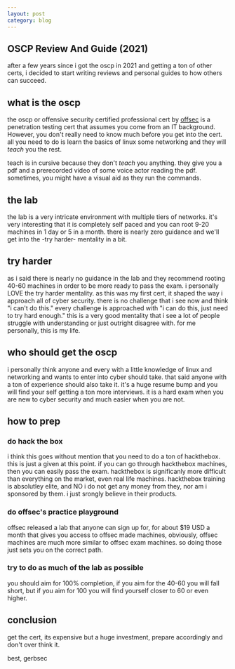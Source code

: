 ```yaml
---
layout: post
category: blog
---
```


## OSCP Review And Guide (2021)

after a few years since i got the oscp in 2021 and getting a ton of other certs, i decided to start writing reviews and personal guides to how others can
succeed. 

## what is the oscp

the oscp or offensive security certified professional cert by [offsec](https://offsec.com) is a penetration testing cert that assumes you come from an IT background. However, you don't really need to know much before you get into the cert. all you need to do is learn the basics of linux some networking and they will *teach* you the rest. 

teach is in cursive because they don't *teach* you anything. they give you a pdf and a prerecorded video of some voice actor reading the pdf. sometimes, you might have a visual aid as they run the commands. 

## the lab

the lab is a very intricate environment with multiple tiers of networks. it's very interesting that it is completely self paced and you can root 9-20 machines in 1 day or 5 in a month. there is nearly zero guidance and we'll get into the -try harder- mentality in a bit. 

## try harder 

as i said there is nearly no guidance in the lab and they recommend rooting 40-60 machines in order to be more ready to pass the exam. i personally LOVE the try harder mentality. as this was my first cert, it shaped the way i approach all of cyber security. there is no challenge that i see now and think "i can't do this." every challenge is approached with "i can do this, just need to try hard enough." this is a very good mentality that i see a lot of people struggle with understanding or just outright disagree with. for me personally, this is my life.

## who should get the oscp

i personally think anyone and every with a little knowledge of linux and networking and wants to enter into cyber should take. that said anyone with a ton of experience should also take it. it's a huge resume bump and you will find your self getting a ton more interviews. it is a hard exam when you are new to cyber security and much easier when you are not. 

## how to prep

### do hack the box

i think this goes without mention that you need to do a ton of hackthebox. this is just a given at this point. if you can go through hackthebox machines, then you can easily pass the exam. hackthebox is significanly more difficult than everything on the market, even real life machines. hackthebox training is absolutley elite, and NO i do not get any money from they, nor am i sponsored by them. i just srongly believe in their products. 

### do offsec's practice playground

offsec released a lab that anyone can sign up for, for about $19 USD a month that gives you access to offsec made machines, obviously, offsec machines are much more similar to offsec exam machines. so doing those just sets you on the correct path. 

### try to do as much of the lab as possible

you should aim for 100% completion, if you aim for the 40-60 you will fall short, but if you aim for 100 you will find yourself closer to 60 or even higher.

## conclusion

get the cert, its expensive but a huge investment, prepare accordingly and don't over think it. 

best, gerbsec